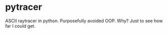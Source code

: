 pytracer
========

ASCII raytracer in python. Purposefully avoided OOP. Why? Just to see how far I could get. 